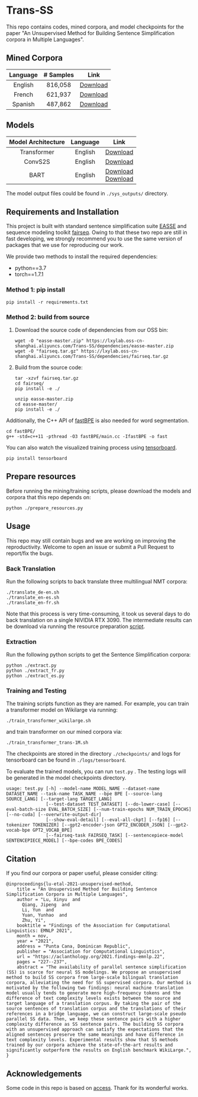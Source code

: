 # Trans-SS

This repo contains codes, mined corpora, and model checkpoints for the paper "An Unsupervised Method for Building Sentence Simplification corpora in Multiple Languages".

## Mined Corpora

| Language | # Samples |                             Link                             |
| :------: | :-------: | :----------------------------------------------------------: |
| English  |  816,058  | [Download](https://lxylab.oss-cn-shanghai.aliyuncs.com/Trans-SS/datasets/trans-1M.tar.gz) |
|  French  |  621,937  | [Download](https://lxylab.oss-cn-shanghai.aliyuncs.com/Trans-SS/datasets/trans-fr.tar.gz) |
| Spanish  |  487,862  | [Download](https://lxylab.oss-cn-shanghai.aliyuncs.com/Trans-SS/datasets/trans-es.tar.gz) |

## Models

| Model Architecture | Language |                             Link                             |
| :----------------: | :------: | :----------------------------------------------------------: |
|    Transformer     | English  | [Download](https://lxylab.oss-cn-shanghai.aliyuncs.com/Trans-SS/models/transformer-en.zip) |
|      ConvS2S       | English  | [Download](https://lxylab.oss-cn-shanghai.aliyuncs.com/Trans-SS/models/fconv-en.zip) |
|        BART        | English  | [Download](https://lxylab.oss-cn-shanghai.aliyuncs.com/Trans-SS/models/bart-en-1.zip)<br/>[Download](https://lxylab.oss-cn-shanghai.aliyuncs.com/Trans-SS/models/bart-en-2.zip) |

The model output files could be found in ```./sys_outputs/``` directory. 

## Requirements and Installation

This project is built with standard sentence simplification suite [EASSE](https://github.com/feralvam/easse) and sequence modeling toolkit [fairseq](https://github.com/pytorch/fairseq). Owing to that these two repo are still in fast developing,  we strongly recommend you to use the same version of packages that we use for reproducing our work.

We provide two methods to install the required dependencies:

- python==3.7
- torch==1.7.1

### Method 1: pip install

```shell
pip install -r requirements.txt
```

### Method 2: build from source

1. Download the source code of dependencies from our OSS bin:

    ```shell
    wget -O "easse-master.zip" https://lxylab.oss-cn-shanghai.aliyuncs.com/Trans-SS/dependencies/easse-master.zip
    wget -O "fairseq.tar.gz" https://lxylab.oss-cn-shanghai.aliyuncs.com/Trans-SS/dependencies/fairseq.tar.gz
    ```

2. Build from the source code:
    ```shell
    tar -xzvf fairseq.tar.gz
    cd fairseq/
    pip install -e ./
    ```

    ```shell
    unzip easse-master.zip
    cd easse-master/
    pip install -e ./
    ```


Additionally, the C++ API of [fastBPE](https://github.com/glample/fastBPE) is also needed for word segmentation.

```shell
cd fastBPE/
g++ -std=c++11 -pthread -O3 fastBPE/main.cc -IfastBPE -o fast
```

You can also watch the visualized training process using [tensorboard](https://github.com/tensorflow/tensorboard).

```shell
pip install tensorboard
```

## <span id="prepare">Prepare resources</span>

Before running the mining/training scripts, please download the models and corpora that this repo depends on:

```shell
python ./prepare_resources.py
```

## Usage

This repo may still contain bugs and we are working on improving the reproductivity. Welcome to open an issue or submit a Pull Request to report/fix the bugs.

### Back Translation

Run the following scripts to back translate three multilingual NMT corpora:

```shell
./translate_de-en.sh
./translate_en-es.sh
./translate_en-fr.sh
```

Note that this process is very time-consuming, it took us several days to do back translation on a single NIVIDIA RTX 3090. The intermediate results can be download via running the resource preparation [script](#prepare).

### Extraction

Run the following python scripts to get the Sentence Simplification corpora:

```shell
python ./extract.py
python ./extract_fr.py
python ./extract_es.py
```

### Training and Testing

The training scripts function as they are named. For example, you can train a transformer model on Wikilarge via running:

```
./train_transformer_wikilarge.sh
```

and train transformer on our mined corpora via:

```
./train_transformer_trans-1M.sh
```

The checkpoints are stored in the directory ```./checkpoints/``` and logs for tensorboard can be found in ```./logs/tensorboard```.

To evaluate the trained models, you can run ```test.py``` . The testing logs will be generated in the model checkpoints directory.

```
usage: test.py [-h] --model-name MODEL_NAME --dataset-name DATASET_NAME --task-name TASK_NAME --bpe BPE [--source-lang SOURCE_LANG] [--target-lang TARGET_LANG]
               [--test-dataset TEST_DATASET] [--do-lower-case] [--eval-batch-size EVAL_BATCH_SIZE] [--num-train-epochs NUM_TRAIN_EPOCHS] [--no-cuda] [--overwrite-output-dir]
               [--show-eval-detail] [--eval-all-ckpt] [--fp16] [--tokenizer TOKENIZER] [--gpt2-encoder-json GPT2_ENCODER_JSON] [--gpt2-vocab-bpe GPT2_VOCAB_BPE]
               [--fairseq-task FAIRSEQ_TASK] [--sentencepiece-model SENTENCEPIECE_MODEL] [--bpe-codes BPE_CODES]
```


## Citation

If you find our corpora or paper useful, please consider citing:

```
@inproceedings{lu-etal-2021-unsupervised-method,
    title = "An Unsupervised Method for Building Sentence Simplification Corpora in Multiple Languages",
    author = "Lu, Xinyu  and
      Qiang, Jipeng  and
      Li, Yun  and
      Yuan, Yunhao  and
      Zhu, Yi",
    booktitle = "Findings of the Association for Computational Linguistics: EMNLP 2021",
    month = nov,
    year = "2021",
    address = "Punta Cana, Dominican Republic",
    publisher = "Association for Computational Linguistics",
    url = "https://aclanthology.org/2021.findings-emnlp.22",
    pages = "227--237",
    abstract = "The availability of parallel sentence simplification (SS) is scarce for neural SS modelings. We propose an unsupervised method to build SS corpora from large-scale bilingual translation corpora, alleviating the need for SS supervised corpora. Our method is motivated by the following two findings: neural machine translation model usually tends to generate more high-frequency tokens and the difference of text complexity levels exists between the source and target language of a translation corpus. By taking the pair of the source sentences of translation corpus and the translations of their references in a bridge language, we can construct large-scale pseudo parallel SS data. Then, we keep these sentence pairs with a higher complexity difference as SS sentence pairs. The building SS corpora with an unsupervised approach can satisfy the expectations that the aligned sentences preserve the same meanings and have difference in text complexity levels. Experimental results show that SS methods trained by our corpora achieve the state-of-the-art results and significantly outperform the results on English benchmark WikiLarge.",
}
```

## Acknowledgements

Some code in this repo is based on [access](https://github.com/facebookresearch/access). Thank for its wonderful works.
